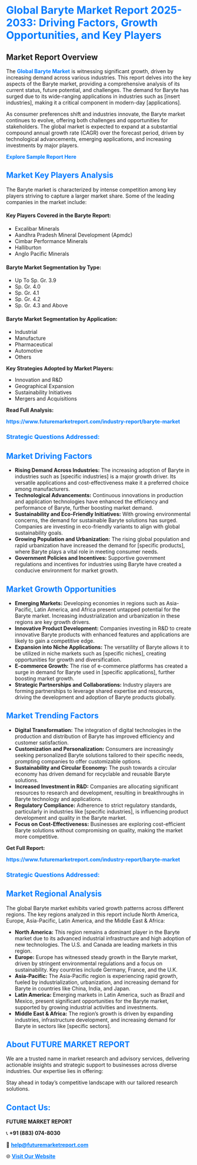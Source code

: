 <h1 style="color: #007BFF;">Global Baryte Market Report 2025-2033: Driving Factors, Growth Opportunities, and Key Players</h1>

<section id="overview">
<h2>Market Report Overview</h2>
<p>The <a href="https://www.futuremarketreport.com/industry-report/baryte-market" style="color: #007BFF; text-decoration: none;"><strong>Global Baryte Market</strong></a> is witnessing significant growth, driven by increasing demand across various industries. This report delves into the key aspects of the Baryte market, providing a comprehensive analysis of its current status, future potential, and challenges. The demand for Baryte has surged due to its wide-ranging applications in industries such as [insert industries], making it a critical component in modern-day [applications].</p>
<p>As consumer preferences shift and industries innovate, the Baryte market continues to evolve, offering both challenges and opportunities for stakeholders. The global market is expected to expand at a substantial compound annual growth rate (CAGR) over the forecast period, driven by technological advancements, emerging applications, and increasing investments by major players.</p>
</section>

<section id="overview">
<p><a href="https://www.futuremarketreport.com/request-sample/reportId=31506" style="color: #007BFF; text-decoration: none;"><strong>Explore Sample Report Here</strong></a></p>
</section>

<section id="key-players">
<h2 style="color: #007BFF;">Market Key Players Analysis</h2>
<p>The Baryte market is characterized by intense competition among key players striving to capture a larger market share. Some of the leading companies in the market include:</p>
<h4>Key Players Covered in the Baryte Report:</h4>
<ul><li>Excalibar Minerals</li><li>Aandhra Pradesh Mineral Development (Apmdc)</li><li>Cimbar Performance Minerals</li><li>Halliburton</li><li>Anglo Pacific Minerals</li></ul>
<h4>Baryte Market Segmentation by Type:</h4>
<ul><li>Up To Sp. Gr. 3.9</li><li>Sp. Gr. 4.0</li><li>Sp. Gr. 4.1</li><li>Sp. Gr. 4.2</li><li>Sp. Gr. 4.3 and Above</li></ul>

<h4>Baryte Market Segmentation by Application:</h4>
<ul><li>Industrial</li><li>Manufacture</li><li>Pharmaceutical</li><li>Automotive</li><li>Others</li></ul>
<p><strong>Key Strategies Adopted by Market Players:</strong></p>
<ul>
<li>Innovation and R&D</li>
<li>Geographical Expansion</li>
<li>Sustainability Initiatives</li>
<li>Mergers and Acquisitions</li>
</ul>
</section>

<section>
<p><strong>Read Full Analysis: </strong></p><a href="https://www.futuremarketreport.com/industry-report/baryte-market" style="color: #007BFF; text-decoration: none;"><strong>https://www.futuremarketreport.com/industry-report/baryte-market</strong></a>
<h3 style="color: #007BFF;">Strategic Questions Addressed:</h3>
</section>

<section id="driving-factors">
<h2 style="color: #007BFF;">Market Driving Factors</h2>
<ul>
<li><strong>Rising Demand Across Industries:</strong> The increasing adoption of Baryte in industries such as [specific industries] is a major growth driver. Its versatile applications and cost-effectiveness make it a preferred choice among manufacturers.</li>
<li><strong>Technological Advancements:</strong> Continuous innovations in production and application technologies have enhanced the efficiency and performance of Baryte, further boosting market demand.</li>
<li><strong>Sustainability and Eco-Friendly Initiatives:</strong> With growing environmental concerns, the demand for sustainable Baryte solutions has surged. Companies are investing in eco-friendly variants to align with global sustainability goals.</li>
<li><strong>Growing Population and Urbanization:</strong> The rising global population and rapid urbanization have increased the demand for [specific products], where Baryte plays a vital role in meeting consumer needs.</li>
<li><strong>Government Policies and Incentives:</strong> Supportive government regulations and incentives for industries using Baryte have created a conducive environment for market growth.</li>
</ul>
</section>

<section id="growth-opportunities">
<h2 style="color: #007BFF;">Market Growth Opportunities</h2>
<ul>
<li><strong>Emerging Markets:</strong> Developing economies in regions such as Asia-Pacific, Latin America, and Africa present untapped potential for the Baryte market. Increasing industrialization and urbanization in these regions are key growth drivers.</li>
<li><strong>Innovative Product Development:</strong> Companies investing in R&D to create innovative Baryte products with enhanced features and applications are likely to gain a competitive edge.</li>
<li><strong>Expansion into Niche Applications:</strong> The versatility of Baryte allows it to be utilized in niche markets such as [specific niches], creating opportunities for growth and diversification.</li>
<li><strong>E-commerce Growth:</strong> The rise of e-commerce platforms has created a surge in demand for Baryte used in [specific applications], further boosting market growth.</li>
<li><strong>Strategic Partnerships and Collaborations:</strong> Industry players are forming partnerships to leverage shared expertise and resources, driving the development and adoption of Baryte products globally.</li>
</ul>
</section>

<section id="trending-factors">
<h2 style="color: #007BFF;">Market Trending Factors</h2>
<ul>
<li><strong>Digital Transformation:</strong> The integration of digital technologies in the production and distribution of Baryte has improved efficiency and customer satisfaction.</li>
<li><strong>Customization and Personalization:</strong> Consumers are increasingly seeking personalized Baryte solutions tailored to their specific needs, prompting companies to offer customizable options.</li>
<li><strong>Sustainability and Circular Economy:</strong> The push towards a circular economy has driven demand for recyclable and reusable Baryte solutions.</li>
<li><strong>Increased Investment in R&D:</strong> Companies are allocating significant resources to research and development, resulting in breakthroughs in Baryte technology and applications.</li>
<li><strong>Regulatory Compliance:</strong> Adherence to strict regulatory standards, particularly in industries like [specific industries], is influencing product development and quality in the Baryte market.</li>
<li><strong>Focus on Cost-Effectiveness:</strong> Businesses are exploring cost-efficient Baryte solutions without compromising on quality, making the market more competitive.</li>
</ul>
</section>

<section>
<p><strong>Get Full Report: </strong></p><a href="https://www.futuremarketreport.com/industry-report/baryte-market" style="color: #007BFF; text-decoration: none;"><strong>https://www.futuremarketreport.com/industry-report/baryte-market</strong></a>
<h3 style="color: #007BFF;">Strategic Questions Addressed:</h3>
</section>


<section id="regional-analysis">
<h2 style="color: #007BFF;">Market Regional Analysis</h2>
<p>The global Baryte market exhibits varied growth patterns across different regions. The key regions analyzed in this report include North America, Europe, Asia-Pacific, Latin America, and the Middle East & Africa:</p>
<ul>
<li><strong>North America:</strong> This region remains a dominant player in the Baryte market due to its advanced industrial infrastructure and high adoption of new technologies. The U.S. and Canada are leading markets in this region.</li>
<li><strong>Europe:</strong> Europe has witnessed steady growth in the Baryte market, driven by stringent environmental regulations and a focus on sustainability. Key countries include Germany, France, and the U.K.</li>
<li><strong>Asia-Pacific:</strong> The Asia-Pacific region is experiencing rapid growth, fueled by industrialization, urbanization, and increasing demand for Baryte in countries like China, India, and Japan.</li>
<li><strong>Latin America:</strong> Emerging markets in Latin America, such as Brazil and Mexico, present significant opportunities for the Baryte market, supported by growing industrial activities and investments.</li>
<li><strong>Middle East & Africa:</strong> The region’s growth is driven by expanding industries, infrastructure development, and increasing demand for Baryte in sectors like [specific sectors].</li>
</ul>
</section>

<footer>
<h2 style="color: #007BFF;">About FUTURE MARKET REPORT</h2>
<p>We are a trusted name in market research and advisory services, delivering actionable insights and strategic support to businesses across diverse industries. Our expertise lies in offering:</p>

<p>Stay ahead in today’s competitive landscape with our tailored research solutions.</p>

<h2 style="color: #007BFF;">Contact Us:</h2>
<p><strong>FUTURE MARKET REPORT</strong></p>
<p>📞 <strong>+91 (883) 074-8030</strong></p>
<p>📧 <strong><a href="mailto:help@futuremarketreport.com" style="color: #007BFF;">help@futuremarketreport.com</a></strong></p>
<p>🌐 <strong><a href="https://www.futuremarketreport.com/" style="color: #007BFF;">Visit Our Website</a></strong></p>
</footer>